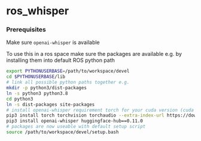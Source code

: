 # ros_whisper

### Prerequisites 

Make sure `openai-whisper` is available

To use this in a ros space make sure the packages are available e.g. by installing them into default ROS python path

```bash
export PYTHONUSERBASE=/path/to/workspace/devel
cd $PYTHONUSERBASE/lib
# link all possible python paths together e.g.
mkdir -p python3/dist-packages
ln -s python3 python3.8
cd python3
ln -s dist-packages site-packages
# install openai-whisper requirement torch for your cuda version (cuda 11.4 -> cu114)
pip3 install torch torchvision torchaudio --extra-index-url https://download.pytorch.org/whl/cu114 
pip3 install openai-whisper huggingface-hub==0.11.0
# packages are now useable with default setup script
source /path/to/workspace/devel/setup.bash
```
